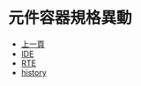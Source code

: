 # 元件容器規格異動
* [上一頁](../README.md)
* [IDE](IDE/README.md)
* [RTE](RTE/README.md)
* [history](history.md)
